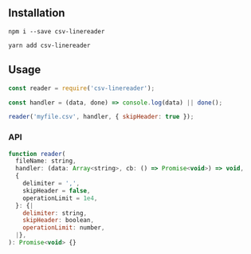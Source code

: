 ## Installation

```shell
npm i --save csv-linereader
```

```shell
yarn add csv-linereader
```

## Usage

```javascript
const reader = require('csv-linereader');

const handler = (data, done) => console.log(data) || done();

reader('myfile.csv', handler, { skipHeader: true });
```

### API

```javascript
function reader(
  fileName: string,
  handler: (data: Array<string>, cb: () => Promise<void>) => void,
  {
    delimiter = ',',
    skipHeader = false,
    operationLimit = 1e4,
  }: {|
    delimiter: string,
    skipHeader: boolean,
    operationLimit: number,
  |},
): Promise<void> {}
```

